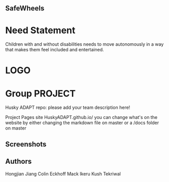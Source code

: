 
## SafeWheels

# Need Statement
Children with and without disabilities needs to move autonomously in a way that makes them feel included and entertained. 

# LOGO

# Group PROJECT 
Husky ADAPT repo: please add your team description here!

Project Pages site HuskyADAPT.github.io/<GroupName>	
you can change what's on the website by either changing the markdown file on master or a /docs folder on master


## Screenshots

## Authors
Hongjian Jiang 
Colin Eckhoff
Mack Ikeru
Kush Tekriwal
